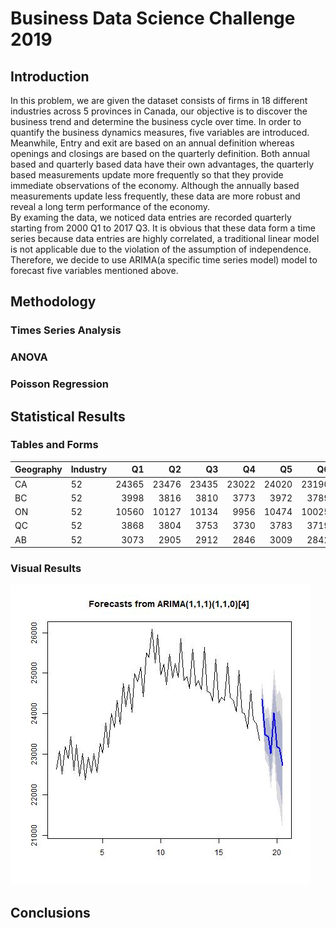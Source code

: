 # Business Data Science Challenge 2019

## Introduction
In this problem, we are given the dataset consists of firms in 18 different industries across 5 provinces in Canada, our objective is to discover the business trend and determine the business cycle over time.  In order to quantify the business dynamics measures, five variables are introduced.  
Meanwhile, Entry and exit are based on an annual definition whereas openings and closings are based on the quarterly definition.  Both annual based and quarterly based data have their own advantages, the quarterly based measurements update more frequently so that they provide immediate observations of the economy.  Although the annually based measurements update less frequently, these data are more robust and reveal a long term performance of the economy.  
By examing the data, we noticed data entries are recorded quarterly starting from 2000 Q1 to 2017 Q3.  It is obvious that these data form a time series because data entries are highly correlated, a traditional linear model is not applicable due to the violation of the assumption of independence.  Therefore, we decide to use ARIMA(a specific time series model) model to forecast five variables mentioned above.  




## Methodology

### Times Series Analysis

### ANOVA

### Poisson Regression

## Statistical Results

### Tables and Forms

| Geography | Industry | Q1 | Q2 | Q3 | Q4 | Q5 | Q6 | Q7 | Q8 |
|:----------|:---------|---:|---:|---:|---:|---:|---:|---:|---:|
|    CA     |    52    |24365|23476|23435|23022|24020|23190|23134|22716|
|    BC     |    52    |3998|3816|3810|3773|3972|3789|3783|3747|
|    ON     |    52    |10560|10127|10134|9956|10474|10025|10021|9845|
|    QC     |    52    |3868|3804|3753|3730|3783|3719|3668|3646|
|    AB     |    52    |3073|2905|2912|2846|3009|2842|2848|2782|

### Visual Results

![forecast_Active_52_CA](plots/forecast_Active_52_CA.jpg)


## Conclusions

